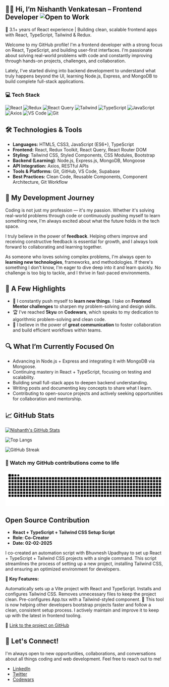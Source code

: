 ## 👨‍💻 Hi, I’m Nishanth Venkatesan – Frontend Developer ![Open to Work](https://img.shields.io/badge/Open%20to-Frontend%20Developer%20roles-brightgreen?style=flat-square)



🚀  3.1+ years of React experience | Building clean, scalable frontend apps with React, TypeScript, Tailwind & Redux.

Welcome to my GitHub profile! I'm a frontend developer with a strong focus on React, TypeScript, and building user-first interfaces. I'm passionate about solving real-world problems with code and constantly improving through hands-on projects, challenges, and collaboration.

Lately, I've started diving into backend development to understand what truly happens beyond the UI, learning Node.js, Express, and MongoDB to build complete full-stack applications.

### 💻 Tech Stack

![React](https://img.shields.io/badge/-React-61DAFB?logo=react&logoColor=white&style=for-the-badge)
![Redux](https://img.shields.io/badge/-Redux-764ABC?logo=redux&logoColor=white&style=for-the-badge)
![React Query](https://img.shields.io/badge/-React%20Query-FF4154?logo=reactquery&logoColor=white&style=for-the-badge)
![Tailwind](https://img.shields.io/badge/-Tailwind-38B2AC?logo=tailwindcss&logoColor=white&style=for-the-badge)
![TypeScript](https://img.shields.io/badge/-TypeScript-3178C6?logo=typescript&logoColor=white&style=for-the-badge)
![JavaScript](https://img.shields.io/badge/-JavaScript-F7DF1E?logo=javascript&logoColor=black&style=for-the-badge)
![Axios](https://img.shields.io/badge/-Axios-5A29E4?logo=axios&logoColor=white&style=for-the-badge)
![VS Code](https://img.shields.io/badge/-VS%20Code-007ACC?logo=visualstudiocode&logoColor=white&style=for-the-badge)
![Git](https://img.shields.io/badge/-Git-F05032?logo=git&logoColor=white&style=for-the-badge)



## 🛠️ Technologies & Tools

- **Languages:** HTML5, CSS3, JavaScript (ES6+), TypeScript  
- **Frontend:** React, Redux Toolkit, React Query, React Router DOM  
- **Styling:** Tailwind CSS, Styled Components, CSS Modules, Bootstrap  
- **Backend (Learning)**: Node.js, Express.js, MongoDB, Mongoose
- **API Integration:** Axios, RESTful APIs
- **Tools & Platforms:** Git, GitHub, VS Code, Supabase  
- **Best Practices:** Clean Code, Reusable Components, Component Architecture, Git Workflow

## 🚀 My Development Journey

Coding is not just my profession — it's my passion. Whether it's solving real-world problems through code or continuously pushing myself to learn something new, I'm always excited about what the future holds in the tech space. 

I truly believe in the power of **feedback**. Helping others improve and receiving constructive feedback is essential for growth, and I always look forward to collaborating and learning together. 

As someone who loves solving complex problems, I'm always open to **learning new technologies**, frameworks, and methodologies. If there's something I don't know, I'm eager to dive deep into it and learn quickly. No challenge is too big to tackle, and I thrive in fast-paced environments.

## 🧠 A Few Highlights

- 🌱 I constantly push myself to **learn new things**. I take on **Frontend Mentor challenges** to sharpen my problem-solving and design skills.
- 🏆 I’ve reached **5kyu** on **Codewars**, which speaks to my dedication to algorithmic problem-solving and clean code.
- 💬 I believe in the power of **great communication** to foster collaboration and build efficient workflows within teams.
  
## 🔍 What I’m Currently Focused On

- Advancing in Node.js + Express and integrating it with MongoDB via Mongoose.
- Continuing mastery in React + TypeScript, focusing on testing and scalability.
- Building small full-stack apps to deepen backend understanding.
- Writing posts and documenting key concepts to share what I learn.
- Contributing to open-source projects and actively seeking opportunities for collaboration and mentorship.

## 📈 GitHub Stats

[![Nishanth's GitHub Stats](https://github-readme-stats.vercel.app/api?username=nishanth1596&show_icons=true&theme=radical)](https://github.com/nishanth1596/github-readme-stats)

![Top Langs](https://github-readme-stats.vercel.app/api/top-langs/?username=nishanth1596&layout=compact)

![GitHub Streak](https://streak-stats.demolab.com/?user=nishanth1596&theme=radical)
<!-- If it fails to load, you can refresh or try again later -->

### 🐍 Watch my GitHub contributions come to life
<picture>
  <source media="(prefers-color-scheme: dark)" srcset="https://raw.githubusercontent.com/nishanth1596/nishanth1596/output/github-contribution-grid-snake-dark.svg" />
  <source media="(prefers-color-scheme: light)" srcset="https://raw.githubusercontent.com/nishanth1596/nishanth1596/output/github-contribution-grid-snake.svg" />
  <img alt="GitHub Contribution Snake" src="https://raw.githubusercontent.com/nishanth1596/nishanth1596/output/github-contribution-grid-snake.svg" />
</picture>

## Open Source Contribution
- **React + TypeScript + Tailwind CSS Setup Script**
- **Role: Co-Creator**
- **Date: 02-02-2025**

I co-created an automation script with Bhuvnesh Upadhyay to set up React + TypeScript + Tailwind CSS projects with a single command. This script streamlines the process of setting up a new project, installing Tailwind CSS, and ensuring an optimized environment for developers.

**🚀 Key Features:**

Automatically sets up a Vite project with React and TypeScript.
Installs and configures Tailwind CSS.
Removes unnecessary files to keep the project clean.
Pre-configures App.tsx with a Tailwind-styled component.
🎉 This tool is now helping other developers bootstrap projects faster and follow a clean, consistent setup process. I actively maintain and improve it to keep up with the latest in frontend tooling.


🔗 [Link to the project on GitHub](https://github.com/bhuvi819381/Script)


## 🤝 Let's Connect!

I'm always open to new opportunities, collaborations, and conversations about all things coding and web development. Feel free to reach out to me!

- [LinkedIn](https://www.linkedin.com/in/nishanth-venkatesan-279b7a107/)
- [Twitter](https://x.com/nishanth1596)
- [Codewars](https://www.codewars.com/users/nishanth1596)
